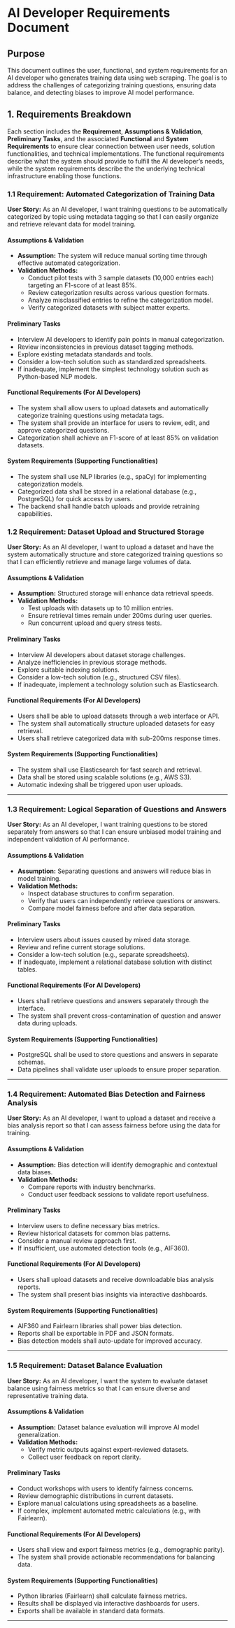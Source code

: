 # AI Developer Requirements Document

## Purpose
This document outlines the user, functional, and system requirements for an AI developer who generates training data using web scraping. The goal is to address the challenges of categorizing training questions, ensuring data balance, and detecting biases to improve AI model performance.

## 1. Requirements Breakdown
Each section includes the **Requirement**, **Assumptions & Validation**, **Preliminary Tasks**, and the associated **Functional** and **System Requirements** to ensure clear connection between user needs, solution functionalities, and technical implementations.
The functional requirements describe what the system should provide to fulfill the AI developer’s needs, while the system requirements describe the the underlying technical infrastructure enabling those functions.

### 1.1 Requirement: Automated Categorization of Training Data
**User Story:** As an AI developer, I want training questions to be automatically categorized by topic using metadata tagging so that I can easily organize and retrieve relevant data for model training.

#### Assumptions & Validation
- **Assumption:** The system will reduce manual sorting time through effective automated categorization.
- **Validation Methods:**
  - Conduct pilot tests with 3 sample datasets (10,000 entries each) targeting an F1-score of at least 85%.
  - Review categorization results across various question formats.
  - Analyze misclassified entries to refine the categorization model.
  - Verify categorized datasets with subject matter experts.

 #### Preliminary Tasks
- Interview AI developers to identify pain points in manual categorization.
- Review inconsistencies in previous dataset tagging methods.
- Explore existing metadata standards and tools.
- Consider a low-tech solution such as standardized spreadsheets.
- If inadequate, implement the simplest technology solution such as Python-based NLP models.

#### Functional Requirements (For AI Developers)
- The system shall allow users to upload datasets and automatically categorize training questions using metadata tags.
- The system shall provide an interface for users to review, edit, and approve categorized questions.
- Categorization shall achieve an F1-score of at least 85% on validation datasets.

#### System Requirements (Supporting Functionalities)
- The system shall use NLP libraries (e.g., spaCy) for implementing categorization models.
- Categorized data shall be stored in a relational database (e.g., PostgreSQL) for quick access by users.
- The backend shall handle batch uploads and provide retraining capabilities.

### 1.2 Requirement: Dataset Upload and Structured Storage
**User Story:** As an AI developer, I want to upload a dataset and have the system automatically structure and store categorized training questions so that I can efficiently retrieve and manage large volumes of data.

#### Assumptions & Validation
- **Assumption:** Structured storage will enhance data retrieval speeds.
- **Validation Methods:**
  - Test uploads with datasets up to 10 million entries.
  - Ensure retrieval times remain under 200ms during user queries.
  - Run concurrent upload and query stress tests.

#### Preliminary Tasks
- Interview AI developers about dataset storage challenges.
- Analyze inefficiencies in previous storage methods.
- Explore suitable indexing solutions.
- Consider a low-tech solution (e.g., structured CSV files).
- If inadequate, implement a technology solution such as Elasticsearch.

#### Functional Requirements (For AI Developers)
- Users shall be able to upload datasets through a web interface or API.
- The system shall automatically structure uploaded datasets for easy retrieval.
- Users shall retrieve categorized data with sub-200ms response times.

#### System Requirements (Supporting Functionalities)
- The system shall use Elasticsearch for fast search and retrieval.
- Data shall be stored using scalable solutions (e.g., AWS S3).
- Automatic indexing shall be triggered upon user uploads.

---

### 1.3 Requirement: Logical Separation of Questions and Answers
**User Story:** As an AI developer, I want training questions to be stored separately from answers so that I can ensure unbiased model training and independent validation of AI performance.

#### Assumptions & Validation
- **Assumption:** Separating questions and answers will reduce bias in model training.
- **Validation Methods:**
  - Inspect database structures to confirm separation.
  - Verify that users can independently retrieve questions or answers.
  - Compare model fairness before and after data separation.

#### Preliminary Tasks
- Interview users about issues caused by mixed data storage.
- Review and refine current storage solutions.
- Consider a low-tech solution (e.g., separate spreadsheets).
- If inadequate, implement a relational database solution with distinct tables.

#### Functional Requirements (For AI Developers)
- Users shall retrieve questions and answers separately through the interface.
- The system shall prevent cross-contamination of question and answer data during uploads.

#### System Requirements (Supporting Functionalities)
- PostgreSQL shall be used to store questions and answers in separate schemas.
- Data pipelines shall validate user uploads to ensure proper separation.

---

### 1.4 Requirement: Automated Bias Detection and Fairness Analysis
**User Story:** As an AI developer, I want to upload a dataset and receive a bias analysis report so that I can assess fairness before using the data for training.

#### Assumptions & Validation
- **Assumption:** Bias detection will identify demographic and contextual data biases.
- **Validation Methods:**
  - Compare reports with industry benchmarks.
  - Conduct user feedback sessions to validate report usefulness.

#### Preliminary Tasks
- Interview users to define necessary bias metrics.
- Review historical datasets for common bias patterns.
- Consider a manual review approach first.
- If insufficient, use automated detection tools (e.g., AIF360).

#### Functional Requirements (For AI Developers)
- Users shall upload datasets and receive downloadable bias analysis reports.
- The system shall present bias insights via interactive dashboards.

#### System Requirements (Supporting Functionalities)
- AIF360 and Fairlearn libraries shall power bias detection.
- Reports shall be exportable in PDF and JSON formats.
- Bias detection models shall auto-update for improved accuracy.

---

### 1.5 Requirement: Dataset Balance Evaluation
**User Story:** As an AI developer, I want the system to evaluate dataset balance using fairness metrics so that I can ensure diverse and representative training data.

#### Assumptions & Validation
- **Assumption:** Dataset balance evaluation will improve AI model generalization.
- **Validation Methods:**
  - Verify metric outputs against expert-reviewed datasets.
  - Collect user feedback on report clarity.

#### Preliminary Tasks
- Conduct workshops with users to identify fairness concerns.
- Review demographic distributions in current datasets.
- Explore manual calculations using spreadsheets as a baseline.
- If complex, implement automated metric calculations (e.g., with Fairlearn).

#### Functional Requirements (For AI Developers)
- Users shall view and export fairness metrics (e.g., demographic parity).
- The system shall provide actionable recommendations for balancing data.

#### System Requirements (Supporting Functionalities)
- Python libraries (Fairlearn) shall calculate fairness metrics.
- Results shall be displayed via interactive dashboards for users.
- Exports shall be available in standard data formats.

---